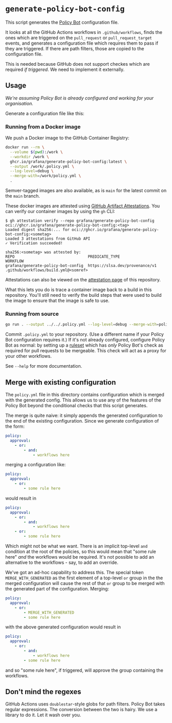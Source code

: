 # `generate-policy-bot-config`

This script generates the [Policy Bot][policy-bot] configuration file.

It looks at all the GitHub Actions workflows in `.github/workflows`, finds the
ones which are triggered on the `pull_request` or `pull_request_target` events,
and generates a configuration file which requires them to pass if they are
triggered. If there are path filters, those are copied to the configuration
file.

This is needed because GitHub does not support checkes which are required _if
triggered_. We need to implement it externally.

[policy-bot]: https://github.com/palantir/policy-bot

## Usage

_We're assuming Policy Bot is already configured and working for your
organisation._

Generate a configuration file like this:

### Running from a Docker image

We push a Docker image to the GitHub Container Registry:

```bash
docker run --rm \
  --volume $(pwd):/work \
  --workdir /work \
  ghcr.io/grafana/generate-policy-bot-config:latest \
  --output /work/.policy.yml \
  --log-level=debug \
  --merge-with=/work/policy.yml \
  .
```

Semver-tagged images are also available, as is `main` for the latest commit on
the `main` branch.

These docker images are attested using [GitHub Artifact Attestations][attest].
You can verify our container images by using the `gh` CLI:

```console
$ gh attestation verify --repo grafana/generate-policy-bot-config oci://ghcr.io/grafana/generate-policy-bot-config:<tag>
Loaded digest sha256:... for oci://ghcr.io/grafana/generate-policy-bot-config:<sometag>
Loaded 3 attestations from GitHub API
✓ Verification succeeded!

sha256:<sometag> was attested by:
REPO                                PREDICATE_TYPE                  WORKFLOW
grafana/generate-policy-bot-config  https://slsa.dev/provenance/v1  .github/workflows/build.yml@<somref>
```

Attestations can also be viewed on the [attestation page] of this repository.

What this lets you do is trace a container image back to a build in this
repository. You'll still need to verify the build steps that were used to build
the image to ensure that the image is safe to use.

[attest]: https://docs.github.com/en/actions/security-for-github-actions/using-artifact-attestations/using-artifact-attestations-to-establish-provenance-for-builds
[attestation page]: https://github.com/grafana/generate-policy-bot-config/attestations

### Running from source

```bash
go run . --output ../../.policy.yml --log-level=debug --merge-with=policy.yml
```

Commit `.policy.yml` to your repository. (Use a different name if your Policy
Bot configuration requires it.) If it's not already configured, configure Policy
Bot as normal: by setting up a [ruleset] which has _only_ Policy Bot's check as
required for pull requests to be mergeable. This check will act as a proxy for
your other workflows.

[ruleset]: https://docs.github.com/en/repositories/configuring-branches-and-merges-in-your-repository/managing-rulesets

See `--help` for more documentation.

## Merge with existing configuration

The `policy.yml` file in this directory contains configuration which is merged
with the generated config. This allows us to use any of the features of the
Policy Bot beyond the conditional checks that this script generates.

The merge is quite naive: it simply appends the generated configuration to the
end of the existing configuration. Since we generate configuration of the form:

```yaml
policy:
  approval:
    - or:
        - and:
            - workflows here
```

merging a configuration like:

```yaml
policy:
  approval:
    - or:
        - some rule here
```

would result in

```yaml
policy:
  approval:
    - or:
        - and:
            - workflows here
    - or:
        - some rule here
```

Which might not be what we want. There is an implicit top-level `and` condition
at the root of the policies, so this would mean that "some rule here" _and_ the
workflows would be required. It's not possible to add an alternative to the
workflows - say, to add an override.

We've got an ad-hoc capability to address this. The special token
`MERGE_WITH_GENERATED` as the first element of a top-level `or` group in the the
merged configuration will cause the rest of that `or` group to be merged with
the generated part of the configuration. Merging:

```yaml
policy:
  approval:
    - or:
        - MERGE_WITH_GENERATED
        - some rule here
```

with the above generated configuration would result in

```yaml
policy:
  approval:
    - or:
        - and:
            - workflows here
        - some rule here
```

and so "some rule here", if triggered, will approve the group containing the
workflows.

## Don't mind the regexes

GitHub Actions uses `doublestar`-style globs for path filters. Policy Bot takes
regular expressions. The conversion between the two is hairy. We use a library
to do it. Let it wash over you.
